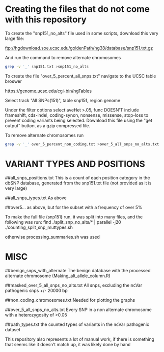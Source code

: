  # Creating the files that do not come with this repository
 
 To create the "snp151_no_alts" file used in some scripts, download this very large file:
 
 
 ftp://hgdownload.soe.ucsc.edu/goldenPath/hg38/database/snp151.txt.gz
 
 
 And run the command to remove alternate chromosomes
 ```bash
 grep -v '_' snp151.txt >snp151_no_alts 
 ```
 
 To create the file "over_5_percent_all_snps.txt" navigate to the UCSC table broswer
 
 https://genome.ucsc.edu/cgi-bin/hgTables
 
 Select track "All SNPs(151)", table snp151, region genome
 
 Under the filter options select aveHet >.05, func DOESN'T include frameshift, cds-indel, coding-synon, nonsense, missense, stop-loss to prevent coding variants being selected. Download this file using the "get output" button, as a gzip compressed file. 
 
 To remove alternate chromosomes run
 ```bash
 grep -v '_' over_5_percent_non_coding.txt >over_5_all_snps_no_alts.txt
```
 
 
 # VARIANT TYPES AND POSITIONS

##all_snps_positions.txt
This is a count of each position category in the dbSNP database, generated from the snp151.txt file (not provided as it is very large) 

##all_snps_types.txt 
As above

##over5...
as above, but for the subset with a frequency of over 5%

To make the full file (snp151) run, it was split into many files, and the following was run: 
find ./split_snp_no_alts/* | parallel -j20 ./counting_split_snp_muttypes.sh

otherwise processing_summaries.sh was used


# MISC

##benign_snps_with_alternate
The benign database with the processed alternate chromosome (Making_alt_allele_column.R)

##masked_over_5_all_snps_no_alts.txt
All snps, excluding the ncVar pathogenic snps +/- 20000 bp 

##non_coding_chromosomes.txt
Needed for plotting the graphs

##over_5_all_snps_no_alts.txt
Every SNP in a non alternate chromosome with a heterozygosity of >0.05


##path_types.txt
the counted types of variants in the ncVar pathogenic dataset



This repository also represents a lot of manual work, if there is something that seems like it doesn't match up, it was likely done by hand

